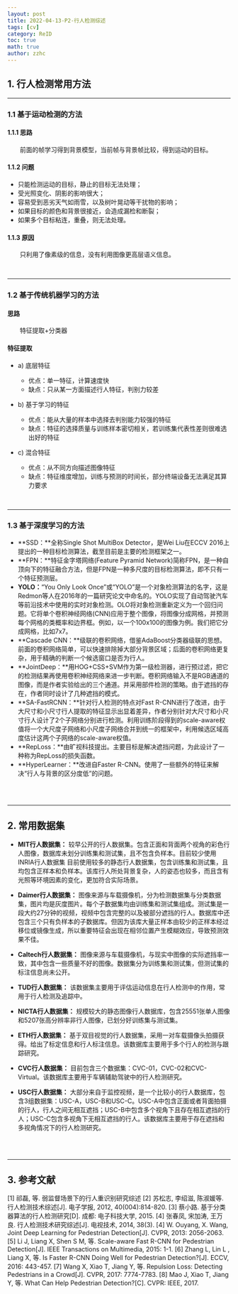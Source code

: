 ```yaml
---
layout: post
title: 2022-04-13-P2-行人检测综述 
tags: [cv]
category: ReID
toc: true
math: true
author: zzhc
---
```



## 1. 行人检测常用方法

***

### 1.1 基于运动检测的方法

#### 1.1.1 思路 
&emsp;&emsp;前面的帧学习得到背景模型，当前帧与背景帧比较，得到运动的目标。

#### 1.1.2 问题

- 只能检测运动的目标，静止的目标无法处理；
- 受光照变化、阴影的影响很大；
- 容易受到恶劣天气如雨雪，以及树叶晃动等干扰物的影响；
- 如果目标的颜色和背景很接近，会造成漏检和断裂；
- 如果多个目标粘连，重叠，则无法处理。

#### 1.1.3 原因
&emsp;&emsp;只利用了像素级的信息，没有利用图像更高层语义信息。

<br>

***

### 1.2 基于传统机器学习的方法

#### 思路
&emsp;&emsp;特征提取+分类器

#### 特征提取
- a) 底层特征
    - 优点：单一特征，计算速度快
    - 缺点：只从某一方面描述行人特征，判别力较差

- b) 基于学习的特征
    - 优点：能从大量的样本中选择去判别能力较强的特征
    - 缺点：特征的选择质量与训练样本密切相关，若训练集代表性差则很难选出好的特征

- c) 混合特征
    - 优点：从不同方向描述图像特征
    - 缺点：特征维度增加，训练与预测的时间长，部分终端设备无法满足其算力要求












<br>

***

### 1.3 基于深度学习的方法

 - **SSD：**全称Single Shot MultiBox Detector，是Wei Liu在ECCV 2016上提出的一种目标检测算法，截至目前是主要的检测框架之一。
 - **FPN：**特征金字塔网络(Feature Pyramid Network)简称FPN，是一种自顶向下的特征融合方法，但是FPN是一种多尺度的目标检测算法，即不只有一个特征预测层。
 - **YOLO：**“You Only Look Once”或“YOLO”是一个对象检测算法的名字，这是Redmon等人在2016年的一篇研究论文中命名的。YOLO实现了自动驾驶汽车等前沿技术中使用的实时对象检测。OLO将对象检测重新定义为一个回归问题。它将单个卷积神经网络(CNN)应用于整个图像，将图像分成网格，并预测每个网格的类概率和边界框。例如，以一个100x100的图像为例。我们把它分成网格，比如7x7。
 - **Cascade CNN：**级联的卷积网络，借鉴AdaBoost分类器级联的思想。前面的卷积网络简单，可以快速排除掉大部分背景区域；后面的卷积网络更复杂，用于精确的判断一个候选窗口是否为行人。
 - **JointDeep：**用HOG+CSS+SVM作为第一级检测器，进行预过滤，把它的检测结果再使用卷积神经网络来进一步判断。卷积网络输入不是RGB通道的图像，而是作者实验给出的三个通道。并采用部件检测的策略。由于遮挡的存在，作者同时设计了几种遮挡的模式。
 - **SA-FastRCNN：**针对行人检测的特点对Fast R-CNN进行了改进，由于大尺寸和小尺寸行人提取的特征显示出显着差异，作者分别针对大尺寸和小尺寸行人设计了2个子网络分别进行检测。利用训练阶段得到的scale-aware权值将一个大尺度子网络和小尺度子网络合并到统一的框架中，利用候选区域高度估计这两个子网络的scale-aware权值。
 - **RepLoss：**由旷视科技提出。主要目标是解决遮挡问题，为此设计了一种称为RepLoss的损失函数。
 - **HyperLearner：**改进自Faster R-CNN。使用了一些额外的特征来解决“行人与背景的区分度低”的问题。











<br>
<br>

***


## 2. 常用数据集

- **MIT行人数据集：**
较早公开的行人数据集。包含正面和背面两个视角的彩色行人图像，数据库未划分训练集和测试集，且不包含负样本。目前较少使用INRIA行人数据集
目前使用较多的静态行人数据集，包含训练集和测试集，且均包含正样本和负样本。该库行人所处背景复杂，人的姿态也较多，而且含有光照等环境因素的变化，更加符合实际场景。











- **Daimer行人数据集：**
图像来源与车载摄像机，分为检测数据集与分类数据集，图片均是灰度图片。每个子数据集均由训练集和测试集组成。测试集是一段大约27分钟的视频，视频中包含完整的以及被部分遮挡的行人。数据库中还包含三个只有负样本的子数据库。但因为该库大量正样本由较少的正样本经过移位或镜像生成，所以重要特征会出现在相邻位置产生模糊效应，导致预测效果不佳。







- **Caltech行人数据集：**
图像来源与车载摄像机，与现实中图像的实际遮挡率一致，其中包含一些质量不好的图像。数据集分为训练集和测试集，但测试集的标注信息尚未公开。


- **TUD行人数据集：**
该数据集主要用于评估运动信息在行人检测中的作用，常用于行人检测及追踪中。


- **NICTA行人数据集：**
规模较大的静态图像行人数据库，包含25551张单人图像和5207张高分辨率非行人图像，已划分好训练集与测试集。


- **ETH行人数据集：**
基于双目视觉的行人数据集，采用一对车载摄像头拍摄获得。给出了标定信息和行人标注信息。该数据库主要用于多个行人的检测与跟踪研究。



- **CVC行人数据集：**
目前包含三个数据集：CVC-01，CVC-02和CVC-Virtual。该数据库主要用于车辆辅助驾驶中的行人检测研究。



- **USC行人数据集：**
大部分来自于监控视频，是一个比较小的行人数据库，包含3组数据集：USC-A，USC-B和USC-C。USC-A中包含正面或者背面拍摄的行人，行人之间无相互遮挡；USC-B中包含多个视角下且存在相互遮挡的行人；USC-C包含多视角下无相互遮挡的行人。该数据库主要用于存在遮挡和多视角情况下的行人检测研究。




<br>
<br>

***


## 3. 参考文献

[1] 祁磊, 等. 弱监督场景下的行人重识别研究综述
[2] 苏松志, 李绍滋, 陈淑媛等. 行人检测技术综述[J]. 电子学报, 2012, 40(004):814-820.
[3] 蔡小路. 基于分类器算法的行人检测研究[D]. 成都: 电子科技大学, 2015.
[4] 张春凤, 宋加涛, 王万良. 行人检测技术研究综述[J]. 电视技术, 2014, 38(3).
[4] W. Ouyang, X. Wang, Joint Deep Learning for Pedestrian Detection[J]. CVPR, 2013: 2056-2063.
[5] Li J, Liang X, Shen S M, 等. Scale-aware Fast R-CNN for Pedestrian Detection[J]. IEEE Transactions on Multimedia, 2015: 1-1.
[6] Zhang L, Lin L , Liang X, 等. Is Faster R-CNN Doing Well for Pedestrian Detection?[J]. ECCV, 2016: 443-457.
[7] Wang X, Xiao T, Jiang Y, 等. Repulsion Loss: Detecting Pedestrians in a Crowd[J]. CVPR, 2017: 7774-7783.
[8] Mao J, Xiao T, Jiang Y, 等. What Can Help Pedestrian Detection?[C]. CVPR: IEEE, 2017.




